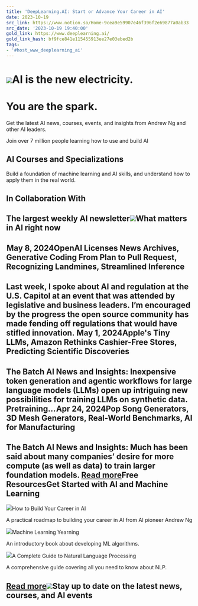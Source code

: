 ```yaml
---
title: 'DeepLearning.AI: Start or Advance Your Career in AI'
date: 2023-10-19
src_link: https://www.notion.so/Home-9cea9e59907e46f396f2e69877a0ab33
src_date: '2023-10-19 19:40:00'
gold_link: https://www.deeplearning.ai/
gold_link_hash: bf9fce841e115455913ee27e03ebed2b
tags:
- '#host_www_deeplearning_ai'
---
```


![](/images/home/hero-bg-2.svg)AI is the new electricity.
==========================

You are the spark.
==================

Get the latest AI news, courses, events, and insights from Andrew Ng and other AI leaders.


Join over 7 million people learning how to use and build AI


AI Courses and Specializations
------------------------------

Build a foundation of machine learning and AI skills, and understand how to apply them in the real world.


In Collaboration With
---------------------

The largest weekly AI newsletter![](/_next/image/?url=%2F_next%2Fstatic%2Fmedia%2Fthe-batch-logo.0b7c10a2.png&w=1080&q=75)What matters in AI right now
----------------------------

![](data:image/gif;base64,R0lGODlhAQABAIAAAAAAAP///yH5BAEAAAAALAAAAAABAAEAAAIBRAA7)May 8, 2024OpenAI Licenses News Archives, Generative Coding From Plan to Pull Request, Recognizing Landmines, Streamlined Inference
------------------------------------------------------------------------------------------------------------------------

Last week, I spoke about AI and regulation at the U.S. Capitol at an event that was attended by legislative and business leaders. I’m encouraged by the progress the open source community has made fending off regulations that would have stifled innovation. ![](data:image/gif;base64,R0lGODlhAQABAIAAAAAAAP///yH5BAEAAAAALAAAAAABAAEAAAIBRAA7)May 1, 2024Apple's Tiny LLMs, Amazon Rethinks Cashier-Free Stores, Predicting Scientific Discoveries
-----------------------------------------------------------------------------------------

The Batch AI News and Insights: Inexpensive token generation and agentic workflows for large language models (LLMs) open up intriguing new possibilities for training LLMs on synthetic data. Pretraining...![](data:image/gif;base64,R0lGODlhAQABAIAAAAAAAP///yH5BAEAAAAALAAAAAABAAEAAAIBRAA7)Apr 24, 2024Pop Song Generators, 3D Mesh Generators, Real-World Benchmarks, AI for Manufacturing
------------------------------------------------------------------------------------

The Batch AI News and Insights: Much has been said about many companies’ desire for more compute (as well as data) to train larger foundation models. [Read more](/the-batch/)Free ResourcesGet Started with AI and Machine Learning
----------------------------------------

![](/_next/image/?url=https%3A%2F%2Fwordpress.deeplearning.ai%2Fwp-content%2Fuploads%2F2023%2F10%2Fc2dd5a24183597cb1727c1a6ea3d64d8.png&w=750&q=75)How to Build Your Career in AI

A practical roadmap to building your career in AI from AI pioneer Andrew Ng

![](/_next/image/?url=https%3A%2F%2Fwordpress.deeplearning.ai%2Fwp-content%2Fuploads%2F2022%2F10%2F1645724689.png&w=750&q=75)Machine Learning Yearning

An introductory book about developing ML algorithms.

![](/_next/image/?url=%2Fimages%2Fhome%2Fcomplete-guide.png&w=750&q=75)A Complete Guide to Natural Language Processing

A comprehensive guide covering all you need to know about NLP.

[Read more](/resources/natural-language-processing/)![](/_next/image/?url=%2Fimages%2Fhome%2Fhome-footer-cta-bg.webp&w=3840&q=75)Stay up to date on the latest news, courses, and AI events
----------------------------------------------------------